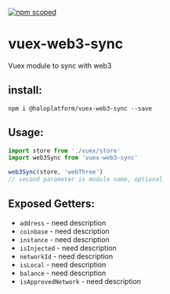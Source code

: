 [![npm scoped](https://img.shields.io/npm/v/@haloplatform/vuex-web3-sync.svg?style=for-the-badge)](https://www.npmjs.com/package/@haloplatform/vuex-web3-sync)

# vuex-web3-sync

Vuex module to sync with web3

## install:

```shell
npm i @haloplatform/vuex-web3-sync --save
```

## Usage:

```js
import store from './vuex/store'
import web3Sync from 'vuex-web3-sync'

web3Sync(store, 'webThree')
// second parameter is module name, optional
```

## Exposed Getters:

* `address` - need description
* `coinbase` - need description
* `instance` - need description
* `isInjected` - need description
* `networkId` - need description
* `isLocal` - need description
* `balance` - need description
* `isApprovedNetwork` - need description
